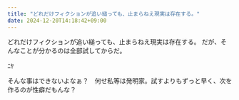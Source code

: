 ```yaml
---
title: "どれだけフィクションが追い縋っても、止まらねえ現実は存在する。"
date: 2024-12-20T14:18:42+09:00
---
```

どれだけフィクションが追い縋っても、止まらねえ現実は存在する。
だが、そんなことが分かるのは全部試してからだ。

ﾆﾔ

そんな事はできないよなぁ？　何せ私等は発明家。試すよりもずっと早く、次を作るのが性癖だもんな？
